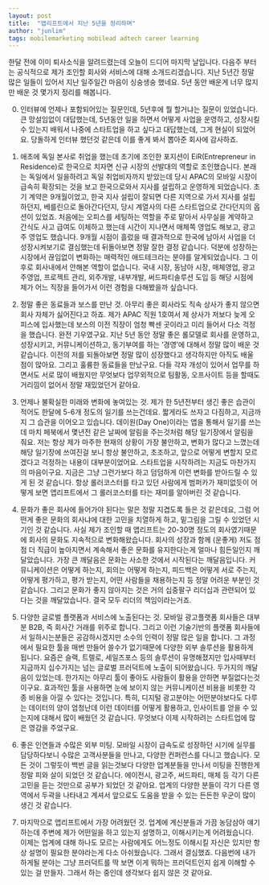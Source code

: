 ```yaml
---
layout: post
title:  "앱리프트에서 지난 5년을 정리하며"
author: "junlim"
tags: mobilemarketing mobilead adtech career learning
---
```

한달 전에 이미 퇴사소식을 알려드렸는데 오늘이 드디어 마지막 날입니다. 다음주 부터는 공식적으로 제가 조인할 회사와 서비스에 대해 소개드리겠습니다. 지난 5년간 정말 많은 일들이 있어서 지난 일주일간 마음이 싱숭생숭 했네요. 5년 동안 배운게 너무 많지만 배운 것 몇가지 정리를 해봅니다.

0) 인터뷰에 언제나 포함되어있는 질문인데, 5년후에 뭘 할거냐는 질문이 있었습니다. 큰 망설임없이 대답했는데, 5년동안 일을 하면서 어떻게 사업을 운영하고, 성장시킬 수 있는지 배워서 나중에 스타트업을 하고 싶다고 대답했는데, 그게 현실이 되었어요. 당돌하게 인터뷰 했던것 같은데 이를 좋게 봐서 뽑아준 회사에 감사하죠.

1) 애초에 독일 본사로 취업을 했는데 초기에 조인한 포지션이 EiR(Entrepreneur in Residence)로 한국으로 치자면 신규 시장의 선발대의 역할로 조인했습니다. 본래는 독일에서 일을하려고 독일 취업비자까지 받았는데 당시 APAC의 모바일 시장이 급속히 확장되는 것을 보고 한국으로와서 지사를 설립하고 운영하게 되었습니다. 초기 계약은 9개월이었고, 한국 지사 설립이 잘되면 다른 지역으로 가서 지사를 설립하던지, 베를린으로 돌아간다던지, 당시 계열사의 다른 스타트업으로 간다던지의 옵션이 있었죠. 처음에는 오피스를 세팅하는 역할을 주로 맡아서 사무실을 계약하고 간식도 사고 급여도 이체하고 했는데 시간이 지나면서 매체쪽 영업도 해보고, 광고주 영업도 했습니다. 9개월 시점이 흘렀을 때 결과적으로 한국에 남아서 사업을 더 성장시켜보기로 결심했는데 뒤돌아보면 정말 잘한 결정 같습니다. 덕분에 성장하는 시장에서 끊임없이 변화하는 매력적인 애드테크라는 분야를 알게되었습니다. 그 이후로 회사내에서 안해본 역할이 없습니다. 국내 시장, 동남아 시장, 매체영업, 광고주영업, 프로젝트 관리, 외주개발, 내부개발, 써드파티솔루션 도입 등 해당 시점에 제가 어느 직장을 들어가서 이런 경험을 다해봤을까 싶습니다.

2) 정말 좋은 동료들과 보스를 만난 것. 아무리 좋은 회사라도 직속 상사가 좋지 않으면 회사 자체가 싫어진다고 하죠. 제가 APAC 직원 1호여서 제 상사가 저보다 늦게 오피스에 입사했는데 보스의 이전 직장이 엄청 빡센 곳이라고 미리 들어서 다소 걱정을 했습니다. 완전 기우였구요. 지난 5년 동안 정말 좋은 롤모델로 회사를 운영하고, 성장시키고, 커뮤니케이션하고, 동기부여를 하는 ‘경영’에 대해서 정말 많이 배운 것 같습니다. 이전의 저를 되돌아보면 정말 많이 성장했다고 생각하지만 아직도 배울 점이 많아요. 그리고 훌륭한 동료들을 만났구요. 다들 각자 개성이 있어서 업무를 하면서도 서로 많이 배웠지만 무엇보다 업무외적으로 팀활동, 오프사이트 등을 할때도 거리낌이 없어서 정말 재밌었던거 같아요.

3) 언제나 불확실한 미래와 변화에 놓여있는 것. 제가 한 5년전부터 생긴 좋은 습관이 적어도 한달에 5-6개 정도의 일기를 쓰는건데요. 짧게라도 쓰자고 다짐하고, 지금까지 그 습관을 이어오고 있습니다. 데이원(Day One)이라는 앱을 통해서 일기를 쓰는데 마치 페북에서 몇년전 같은 날짜에 알림을 주는것처럼 해당 일기장에서 알림을 줘요. 저는 항상 제가 마주한 현재의 상황이 가장 불안하고, 변화가 많다고 느꼈는데 해당 일기장에 쓰여진걸 보니 항상 불안하고, 초조하고, 앞으로 어떻게 변할지 모르겠다고 걱정하는 내용이 대부분이었어요. 스타트업을 시작하려는 지금도 마찬가지의 마음이구요. 지금은 그냥 그런가보다 하고 덤덤하게 이런 변화를 받아드릴 수 있게 된 것 같습니다. 항상 롤러코스터를 타고 있던 사람에게 범퍼카가 재미없듯이 어떻게 보면 앱리프트에서 그 롤러코스터를 타는 재미를 알아버린 것 같습니다.

4) 문화가 좋은 회사에 들어가야 된다는 말은 정말 지겹도록 들은 것 같은데요, 그럼 어떤게 좋은 문화의 회사냐에 대한 고민을 치열하게 하고, 밑그림을 그릴 수 있었던 시기인 것 같습니다. 사실 제가 조인할 때 앱리프트는 20-30명 정도의 회사였기때문에 회사의 문화도 지속적으로 변화해왔습니다. 회사의 성장과 함께 (운좋게) 저도 점점 더 직급이 높아지면서 계속해서 좋은 문화를 유지한다는게 얼마나 힘든일인지 깨달았습니다. 가장 큰 깨달음은 문화는 사소한 것에서 시작된다는 깨달음입니다. 커뮤니케이션은 어떻게 하는지, 회의는 어떻게 하는지, 피드백은 어떻게 서로 주는지, 어떻게 평가하고, 평가 받는지, 어떤 사람들을 채용하는지 등 정말 어려운 부분인 것 같습니다. 그리고 문화가 좋지 않아지는 것은 거의 십중팔구 리더십과 관련되어 있다는 것을 깨달았습니다. 결국 모두 리더의 책임이라는거죠.

5) 다양한 글로벌 플랫폼과 서비스에 노출된다는 것. 모바일 광고플랫폼 회사들은 대부분 B2B, 즉 회사간 거래를 위주로 합니다. 그리고 이런 기술기반의 플랫폼 회사들에서 일하시는분들은 공감하시겠지만 소수의 인력이 정말 많은 일을 합니다. 그 과정에서 필요한 툴을 매번 만들어 쓸수가 없기때문에 다양한 외부 솔루션을 활용하게 됩니다. 요즘은 슬랙, 트렐로, 세일즈포스 등의 솔루션이 유명해졌지만 입사때부터 지금까지 십수가지는 넘는 글로벌 프러덕트에 노출이 되어왔습니다. 두가지의 깨달음이 있었는데. 한가지는 아무리 툴이 좋아도 사람들이 활용을 안하면 부질없다는것이구요. 효과적인 툴을 사용하면 눈에 보이지 않는 커뮤니케이션 비용을 비롯한 각종 비용을 아낄 수 있다는 것입니다. 특히, 디지털 광고분야는 어떤분야보다도 다루는 데이터의 양이 엄청난데 이런 데이터를 어떻게 활용하고, 인사이트를 얻을 수 있는지에 대해서 많이 배웠던 것 같습니다. 무엇보다 이제 시작하려는 스타트업에 많은 영감을 주었구요.

6) 좋은 인연들과 수많은 외부 미팅. 모바일 시장이 급속도로 성장하던 시기에 실무를 담당하다보니 수많은 고객사분들을 만나고, 다양한 컨퍼런스를 다니고 했습니다. 모든 것이 그렇듯이 백번 글을 읽는것보다 다양한 업계분들을 만나서 미팅을 진행한게 정말 피와 살이 되었던 것 같습니다. 에이전시, 광고주, 써드파티, 매체 등 각기 다른 고민을 듣는 것만으로 공부가 되었던 것 같아요. 업계의 다양한 분들이 각기 다른 영역에서 두곽을 나타내고 계셔서 앞으로도 도움을 받을 수 있는 든든한 우군이 많이 생긴 것 같습니다.

7) 마지막으로 앱리프트에서 가장 어려웠던 것. 업계에 계신분들과 가끔 농담삼아 얘기하는데 주변에 제가 어떤일을 하고 있는지 설명하고, 이해시키는게 어려웠습니다. 이제는 업계에 대해 하나도 모르는 사람에게도 어느정도 이해시킬 자신은 있지만 항상 설명이 필요한 분야라는게 다소 아쉬웠습니다. 그래서 결심했죠. 다음번에 내가 하게될 분야는 그냥 프러덕트를 딱 보면 이게 뭐하는 프러덕트인지 쉽게 이해할 수 있는 걸 만들자. 그래서 하는 중인데 생각보다 쉽지 않은 것 같아요.
